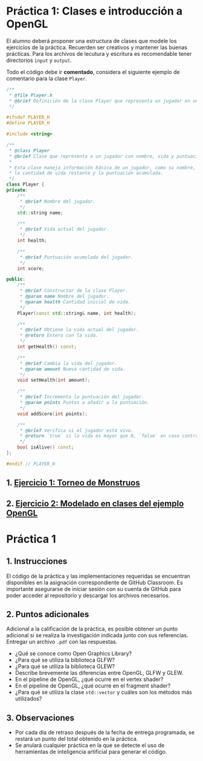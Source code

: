 # Práctica 1: Clases e introducción a OpenGL

El alumno deberá proponer una estructura de clases que modele los ejercicios de la práctica. Recuerden ser creativos y mantener las buenas prácticas. Para los archivos de lecutura y escritura es recomendable tener directorios `input` y `output`.

Todo el código debe ir **comentado**, considera el siguiente ejemplo de comentario para la clase `Player`.

```cpp
/**
 * @file Player.h
 * @brief Definición de la clase Player que representa un jugador en un videojuego.
 */

#ifndef PLAYER_H
#define PLAYER_H

#include <string>

/**
 * @class Player
 * @brief Clase que representa a un jugador con nombre, vida y puntuación.
 *
 * Esta clase maneja información básica de un jugador, como su nombre,
 * la cantidad de vida restante y la puntuación acumulada.
 */
class Player {
private:
    /**
     * @brief Nombre del jugador.
     */
    std::string name;

    /**
     * @brief Vida actual del jugador.
     */
    int health;

    /**
     * @brief Puntuación acumulada del jugador.
     */
    int score;

public:
    /**
     * @brief Constructor de la clase Player.
     * @param name Nombre del jugador.
     * @param health Cantidad inicial de vida.
     */
    Player(const std::string& name, int health);

    /**
     * @brief Obtiene la vida actual del jugador.
     * @return Entero con la vida.
     */
    int getHealth() const;

    /**
     * @brief Cambia la vida del jugador.
     * @param amount Nueva cantidad de vida.
     */
    void setHealth(int amount);

    /**
     * @brief Incrementa la puntuación del jugador.
     * @param points Puntos a añadir a la puntuación.
     */
    void addScore(int points);

    /**
     * @brief Verifica si el jugador está vivo.
     * @return `true` si la vida es mayor que 0, `false` en caso contrario.
     */
    bool isAlive() const;
};

#endif // PLAYER_H

```

## 1. [Ejercicio 1: Torneo de Monstruos](./ejercicio_1/) 
## 2. [Ejercicio 2: Modelado en clases del ejemplo OpenGL](./ejercicio_2/)


 
# Práctica 1

## 1. Instrucciones

El código de la práctica y las implementaciones requeridas se encuentran disponibles en la asignación correspondiente de GitHub Classroom. Es importante asegurarse de iniciar sesión con su cuenta de GitHub para poder acceder al repositorio y descargar los archivos necesarios.

## 2. Puntos adicionales

Adicional a la calificación de la práctica, es posible obtener un punto adicional si se realiza la investigación indicada junto con sus referencias. Entregar un archivo `.pdf` con las respuestas.

- ¿Qué se conoce como Open Graphics Library?
- ¿Para qué se utiliza la biblioteca GLFW?
- ¿Para qué se utiliza la biblioteca GLEW?
- Describe brevemente las diferencias entre OpenGL, GLFW y GLEW.
- En el pipeline de OpenGL, ¿qué ocurre en el vertex shader?
- En el pipeline de OpenGL, ¿qué ocurre en el fragment shader?
- ¿Para qué se utiliza la clase `std::vector` y cuáles son los métodos más utilizados?

## 3. Observaciones

- Por cada día de retraso después de la fecha de entrega programada, se restará un punto del total obtenido en la práctica.
- Se anulará cualquier práctica en la que se detecte el uso de herramientas de inteligencia artificial para generar el código.